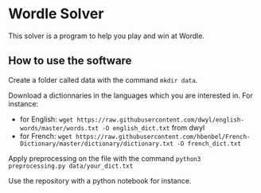 # Wordle Solver

This solver is a program to help you play and win at Wordle.

## How to use the software
Create a folder called data with the command `mkdir data`.

Download a dictionnaries in the languages which you are interested in. For instance:
- for English: `wget https://raw.githubusercontent.com/dwyl/english-words/master/words.txt -O english_dict.txt` from dwyl
- for French: `wget https://raw.githubusercontent.com/hbenbel/French-Dictionary/master/dictionary/dictionary.txt -O french_dict.txt`

Apply preprocessing on the file with the command `python3 preprocessing.py data/your_dict.txt`

Use the repository with a python notebook for instance.
